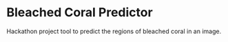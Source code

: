 # Bleached Coral Predictor

Hackathon project tool to predict the regions of bleached coral in an image.

